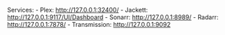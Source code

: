 Services:
    - Plex: http://127.0.0.1:32400/
    - Jackett: http://127.0.0.1:9117/UI/Dashboard
    - Sonarr: http://127.0.0.1:8989/
    - Radarr: http://127.0.0.1:7878/
    - Transmission: http://127.0.0.1:9092
